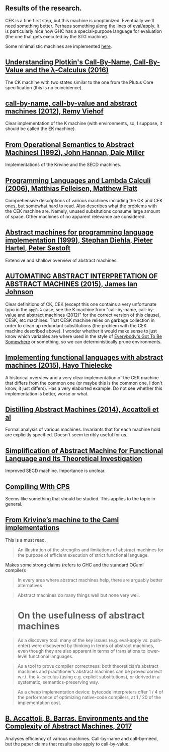 ## Results of the research.

CEK is a fine first step, but this machine is unoptimized. Eventually we'll need something better. Perhaps something along the lines of eval/apply. It is particularly nice how GHC has a special-purpose language for evaluation (the one that gets executed by the STG machine).

Some minimalistic machines are implemented [here](https://gist.github.com/effectfully/f742e2f846e03a2e2fd62765b642d515).

## [Understanding Plotkin's Call-By-Name, Call-By-Value and the λ-Calculus (2016)](http://languagengine.co/blog/plotkin-cbn-cbv/)
The CK machine with two states similar to the one from the Plutus Core specification (this is no coincidence).

## [call-by-name, call-by-value and abstract machines (2012), Remy Viehof](https://www.ru.nl/publish/pages/769526/cbn_cbv_and_ams_remyviehoff.pdf)
Clear implementation of the K machine (with environments, so, I suppose, it should be called the EK machine).

## [From Operational Semantics to Abstract Machinesl (1992), John Hannan, Dale Miller](http://www.lix.polytechnique.fr/~dale/papers/mscs92.pdf)
Implementations of the Krivine and the SECD machines.

## [Programming Languages and Lambda Calculi (2006), Matthias Felleisen, Matthew Flatt](http://ecee.colorado.edu/ecen5533/fall11/reading/pllc.pdf)
Comprehensive descriptions of various machines including the CK and CEK ones, but somewhat hard to read. Also describes what the problems with the CEK machine are. Namely, unused subsitutions consume large amount of space. Other machines of no apparent relevance are considered.

## [Abstract machines for programming language implementation (1999), Stephan Diehla, Pieter Hartel, Peter Sestoft](http://www.inf.ed.ac.uk/teaching/courses/lsi/diehl_abstract_machines.pdf)
Extensive and shallow overview of abstract machines.

## [AUTOMATING ABSTRACT INTERPRETATION OF ABSTRACT MACHINES (2015), James Ian Johnson](https://arxiv.org/pdf/1504.08033.pdf)
Clear definitions of CK, CEK (except this one contains a very unfortunate typo in the `appR-λ` case, see the K machine from "call-by-name, call-by-value and abstract machines (2012)" for the correct version of this clause), CESK, etc machines. That CESK machine relies on garbage collection in order to clean up redundant substitutions (the problem with the CEK machine described above). I wonder whether it would make sense to just know which variables are where used in the style of [Everybody's Got To Be Somewhere](https://github.com/pigworker/EGTBS/blob/master/EGTBS.pdf) or something, so we can deterministically prune environments.

## [Implementing functional languages with abstract machines (2015), Hayo Thielecke](https://www.cs.bham.ac.uk/~hxt/2015/compilers/compiling-functional.pdf)
A historical overview and a very clear implementation of the CEK machine that differs from the common one (or maybe this is the common one, I don't know, it just differs). Has a very elaborted example. Do not see whether this implementation is better, worse or what.

## [Distilling Abstract Machines (2014), Accattoli et al](https://lipn.univ-paris13.fr/~mazza/papers/DistillingAbstractMachines-ICFP2014.pdf)
Formal analysis of various machines. Invariants that for each machine hold are explicitly specified. Doesn't seem terribly useful for us.

## [Simplification of Abstract Machine for Functional Language and Its Theoretical Investigation](http://www.jsoftware.us/vol10/97-CA010.pdf)
Improved SECD machine. Importance is unclear.

## [Compiling With CPS](https://jozefg.bitbucket.io/posts/2015-04-30-cps.html)
Seems like something that should be studied. This applies to the topic in general.

## [From Krivine’s machine to the Caml implementations](https://xavierleroy.org/talks/zam-kazam05.pdf)
This is a must read.

> An illustration of the strengths and limitations of abstract machines for the purpose of efficient execution of strict functional language.

Makes some strong claims (refers to GHC and the standard OCaml compiler):

> In every area where abstract machines help, there are arguably better alternatives

> Abstract machines do many things well but none very well.

> # On the usefulness of abstract machines

> As a discovery tool: many of the key issues (e.g. eval-apply vs. push-enter) were discovered by thinking in terms of abstract machines, even though they are also apparent in terms of translations to lower-level functional languages.

> As a tool to prove compiler correctness: both theoretician’s abstract machines and practitioner’s abstract machines can be proved correct w.r.t. the λ-calculus (using e.g. explicit substitutions), or derived in a systematic, semantics-preserving way.

> As a cheap implementation device: bytecode interpreters offer 1 / 4 of the performance of optimizing native-code compilers, at 1 / 20 of the implementation cost.

## [B. Accattoli, B. Barras. Environments and the Complexity of Abstract Machines, 2017](https://sites.google.com/site/beniaminoaccattoli/Accattoli%2C%20Barras%20-%20Environments%20and%20the%20Complexity%20of%20Abstract%20Machines.pdf?attredirects=0)
Analyses efficiency of various machines. Call-by-name and call-by-need, but the paper claims that results also apply to call-by-value.
